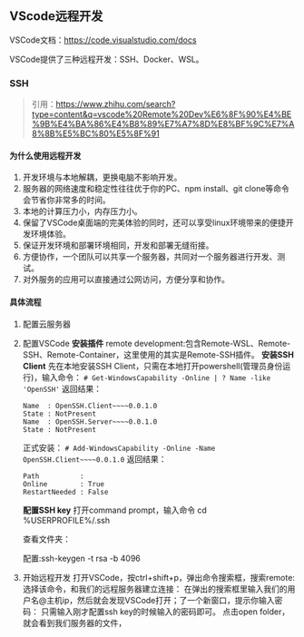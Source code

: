 ## VScode远程开发
VSCode文档：https://code.visualstudio.com/docs


VSCode提供了三种远程开发：SSH、Docker、WSL。


### SSH
> 引用：https://www.zhihu.com/search?type=content&q=vscode%20Remote%20Dev%E6%8F%90%E4%BE%9B%E4%BA%86%E4%B8%89%E7%A7%8D%E8%BF%9C%E7%A8%8B%E5%BC%80%E5%8F%91

#### 为什么使用远程开发
1. 开发环境与本地解耦，更换电脑不影响开发。
2. 服务器的网络速度和稳定性往往优于你的PC、npm install、git clone等命令会节省你非常多的时间。
3. 本地的计算压力小，内存压力小。
4. 保留了VSCode桌面端的完美体验的同时，还可以享受linux环境带来的便捷开发环境体验。
5. 保证开发环境和部署环境相同，开发和部署无缝衔接。
6. 方便协作，一个团队可以共享一个服务器，共同对一个服务器进行开发、测试。
7. 对外服务的应用可以直接通过公网访问，方便分享和协作。


#### 具体流程
1. 配置云服务器
2. 配置VSCode
    **安装插件**
    remote development:包含Remote-WSL、Remote-SSH、Remote-Container，这里使用的其实是Remote-SSH插件。
    **安装SSH Client**
    先在本地安装SSH Client，只需在本地打开powershell(管理员身份运行)，输入命令：
    ```# Get-WindowsCapability -Online | ? Name -like 'OpenSSH'```
    返回结果：
    ```
    Name  : OpenSSH.Client~~~~0.0.1.0
    State : NotPresent
    Name  : OpenSSH.Server~~~~0.0.1.0
    State : NotPresent
    ```
    正式安装：
    ```# Add-WindowsCapability -Online -Name OpenSSH.Client~~~~0.0.1.0```
    返回结果：
    ```
    Path          :
    Online        : True
    RestartNeeded : False
    ```

    **配置SSH key**
    打开command prompt，输入命令 cd %USERPROFILE%/.ssh

    查看文件夹：

    配置:ssh-keygen -t rsa -b 4096



3. 开始远程开发
   打开VSCode，按ctrl+shift+p，弹出命令搜索框，搜索remote:
   选择该命令，和我们的远程服务器建立连接：
   在弹出的搜索框里输入我们的用户名@主机ip，然后就会发现VSCode打开；了一个新窗口，提示你输入密码：
   只需输入刚才配置ssh key的时候输入的密码即可。
   点击open folder，就会看到我们服务器的文件，